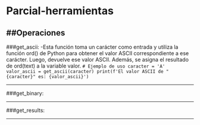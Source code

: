# Parcial-herramientas
##Operaciones
---
###get_ascii:
-Esta función toma un carácter como entrada y utiliza la función ord() de Python para obtener el valor ASCII correspondiente a ese carácter. Luego, devuelve ese valor ASCII. Además, se asigna el resultado de ord(text) a la variable valor. 
`# Ejemplo de uso
caracter = 'A'
valor_ascii = get_ascii(caracter)
print(f'El valor ASCII de "{caracter}" es: {valor_ascii}')`

---
###get_binary:


---
###get_results:


---

